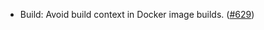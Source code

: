 - Build: Avoid build context in Docker image builds.
  ([#629](https://github.com/anoma/anoma/pull/629))